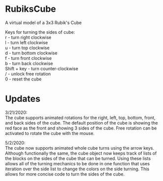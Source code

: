 # RubiksCube
A virtual model of a 3x3 Rubik's Cube

Keys for turning the sides of cube:  
r - turn right clockwise  
l - turn left clockwise  
u - turn top clockwise  
d - turn bottom clockwise  
f - turn front clockwise  
b - turn back clockwise  
Shift + key - turn counter-clockwise  
/ - unlock free rotation  
0 - reset the cube

# Updates 
3/21/2020:  
The cube supports animated rotations for the right, left, top, bottom, front, and back sides of the cube. The default position of the cube is showing the red face as the front and showing 3 sides of the cube. Free rotation can be activated to rotate the cube with the mouse. 

5/2/2020:  
The cube now supports animated whole cube turns using the arrow keys. Although functionally the same, the cube object now keeps track of lists of the blocks on the sides of the cube that can be turned. Using these lists allows all of the turning mechanics to be done in one function that uses iteration over the side list to change the colors on the side turning. This allows for more concise code to turn the sides of the cube. 
